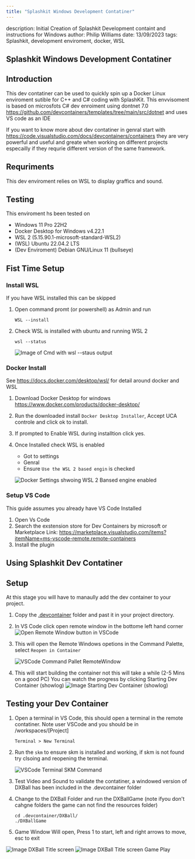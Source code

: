 ```yaml
---
title: "Splashkit Windows Development Contatiner"
---
```


description: Initial Creation of Splashkit Development containt and instructions for Windows author:
Philip Williams date: 13/09/2023 tags: Splashkit, development enviroment, docker, WSL

## Splashkit Windows Development Contatiner

## Introduction

This dev contatiner can be used to quickly spin up a Docker Linux enviroment sutible for C++ and C#
coding with SplashKit. This envvisoment is based on microsfots C# dev enroiment using dontnet 7.0
<https://github.com/devcontainers/templates/tree/main/src/dotnet> and uses VS code as an IDE

If you want to know more about dev contatiner in genral start with
<https://code.visualstudio.com/docs/devcontainers/containers> they are very powerful and useful and
greate when working on different projects especailly if they requrie different version of the same
framework.

## Requriments

This dev enviroment relies on WSL to display graffics and sound.

## Testing

This enviroment hs been tested on

- Windows 11 Pro 22H2
- Docker Desktop for Windows v4.22.1
- WSL 2 (5.15.90.1-microsoft-standard-WSL2)
- (WSL) Ubuntu 22.04.2 LTS
- (Dev Enviroment) Debian GNU/Linux 11 (bullseye)

## Fist Time Setup

### Install WSL

If you have WSL installed this can be skipped

1. Open command promt (or powershell) as Admin and run

   ```shell
   WSL --install
   ```

1. Check WSL is installed with ubuntu and running WSL 2

   ```shell
   wsl --status
   ```

   ![Image of Cmd with wsl --staus output](/wsl--status.png)

### Docker Install

See <https://docs.docker.com/desktop/wsl/> for detail around docker and WSL

1. Download Docker Desktop for windows <https://www.docker.com/products/docker-desktop/>
1. Run the downloaded install `Docker Desktop Installer`, Accept UCA controle and click ok to
   install.
1. If prompted to Enable WSL during installtion click yes.
1. Once Installed check WSL is enabled

   - Got to settings
   - Genral
   - Ensure `Use the WSL 2 based engin` is checked

   ![Docker Settings shwoing WSL 2 Bansed engine enabled](/DockerSettings_WSL2.png)

### Setup VS Code

This guide assumes you already have VS Code Installed

1. Open Vs Code
1. Search the exstension store for Dev Containers by microsoft or Marketplace Link:
   <https://marketplace.visualstudio.com/items?itemName=ms-vscode-remote.remote-containers>
1. Install the plugin

## Using Splashkit Dev Contatiner

<!-- update this text once the dev contatiner is listed on the market place.-->

## Setup

At this stage you will have to manaully add the dev container to your project.

1. Copy the [.devcontainer](docs/Splashkit/DevEnviroment/Windows_DevContainer/.devcontainer) folder
   and past it in your project directory.
1. In VS Code click open remote window in the bottome left hand corner
   ![Open Remote Window button in VSCode](/RemoteWindowVSCode.png)
1. This will open the Remote Windows opetions in the Command Palette, select `Reopen in Container`

   ![VSCode Command Pallet RemoteWindow](/VSCodeCommandPalletRemoteWindow.png)

1. This will start building the container not this will take a while (2-5 Mins on a good PC) You can
   watch the progress by clicking Starting Dev Container (showlog)
   ![Image Starting Dev Container (showlog)](/VSCodeStartingDevContainer.png)

## Testing your Dev Container

1. Open a terminal in VS Code, this should open a terminal in the remote contatiner. Note user
   VSCode and you should be in /workspaces/[Project]

   ```shell
   Terminal > New Terminal
   ```

1. Run the `skm` to ensure skm is installed and working, if skm is not found try clsoing and
   reopening the terminal.

   ![VSCode Terminal SKM Command](/VSCodeTerminalSKM.png)

1. Test Video and Sound to validate the contatiner, a windowed version of DXBall has been included
   in the .devcontainer folder
1. Change to the DXBall Folder and run the DXBallGame (note ifyou don't cahgne folders the game can
   not find the resources folder)

   ```shell
   cd .devcontainer/DXBall/
   ./DXBallGame
   ```

1. Game Window Will open, Press 1 to start, left and right arrows to move, esc to exit

![Image DXBall Title screen](/DXBallTitle.png)
![Image DXBall Title screen Game Play](/DXBallGamePlay.png)
